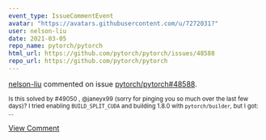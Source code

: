 ```yaml
---
event_type: IssueCommentEvent
avatar: "https://avatars.githubusercontent.com/u/7272031?"
user: nelson-liu
date: 2021-03-05
repo_name: pytorch/pytorch
html_url: https://github.com/pytorch/pytorch/issues/48588
repo_url: https://github.com/pytorch/pytorch
---
```


<a href='https://github.com/nelson-liu' target='_blank'>nelson-liu</a> commented on issue <a href='https://github.com/pytorch/pytorch/issues/48588' target='_blank'>pytorch/pytorch#48588</a>.

<small>Is this solved by #49050 , @janeyx99 (sorry for pinging you so much over the last few days)? I tried enabling `BUILD_SPLIT_CUDA` and building 1.8.0 with `pytorch/builder`, but I got:...</small>

<a href='https://github.com/pytorch/pytorch/issues/48588' target='_blank'>View Comment</a>